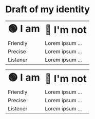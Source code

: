 # Draft of my identity

<style>
    .green-column td:nth-child(1) {
        color: green;
    }
    
    .red-column td:nth-child(2) {
        color: red;
    }
</style>

<table border="0">
<tr>
    <td class="green-column"><b style="font-size:30px">🟢 I am</b></td>
    <td class="red-column"><b style="font-size:30px">🔴 I'm not</b></td>
</tr>
<tr>
    <td class="green-column">Friendly</td>
    <td class="red-column">Lorem ipsum ...</td>
</tr>
<tr>
    <td class="green-column">Precise</td>
    <td class="red-column">Lorem ipsum ...</td>
</tr>
<tr>
    <td class="green-column">Listener</td>
    <td class="red-column">Lorem ipsum ...</td>
</tr>
</table>



<table border="0">
<tr>
    <td><b style="font-size:30px">🟢 I am</b></td>
    <td><b style="font-size:30px">🔴 I'm not</b></td>
</tr>
<tr>
    <td>Friendly</td>
    <td>Lorem ipsum ...</td>
</tr>
<tr>
    <td>Precise</td>
    <td>Lorem ipsum ...</td>
</tr>
<tr>
    <td>Listener</td>
    <td>Lorem ipsum ...</td>
</tr>
</table>
